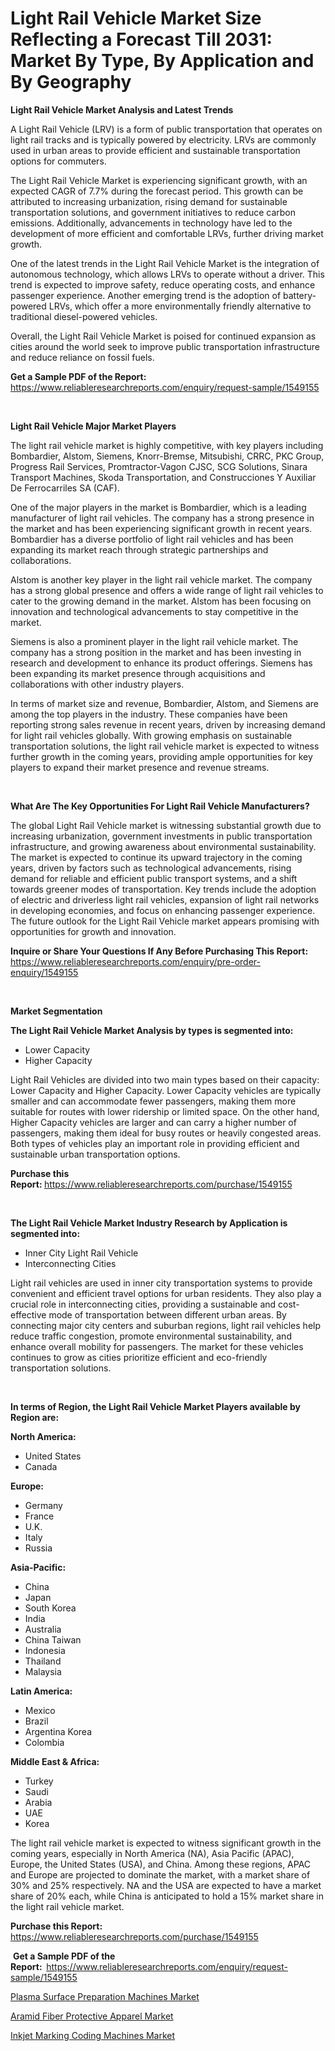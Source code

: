 <p><h1>Light Rail Vehicle Market Size Reflecting a Forecast Till 2031: Market By Type, By Application and By Geography</h1></p><p><strong>Light Rail Vehicle Market Analysis and Latest Trends</strong></p>
<p><p>A Light Rail Vehicle (LRV) is a form of public transportation that operates on light rail tracks and is typically powered by electricity. LRVs are commonly used in urban areas to provide efficient and sustainable transportation options for commuters.</p><p>The Light Rail Vehicle Market is experiencing significant growth, with an expected CAGR of 7.7% during the forecast period. This growth can be attributed to increasing urbanization, rising demand for sustainable transportation solutions, and government initiatives to reduce carbon emissions. Additionally, advancements in technology have led to the development of more efficient and comfortable LRVs, further driving market growth.</p><p>One of the latest trends in the Light Rail Vehicle Market is the integration of autonomous technology, which allows LRVs to operate without a driver. This trend is expected to improve safety, reduce operating costs, and enhance passenger experience. Another emerging trend is the adoption of battery-powered LRVs, which offer a more environmentally friendly alternative to traditional diesel-powered vehicles.</p><p>Overall, the Light Rail Vehicle Market is poised for continued expansion as cities around the world seek to improve public transportation infrastructure and reduce reliance on fossil fuels.</p></p>
<p><strong>Get a Sample PDF of the Report:&nbsp;</strong> <a href="https://www.reliableresearchreports.com/enquiry/request-sample/1549155">https://www.reliableresearchreports.com/enquiry/request-sample/1549155</a></p>
<p>&nbsp;</p>
<p><strong>Light Rail Vehicle Major Market Players</strong></p>
<p><p>The light rail vehicle market is highly competitive, with key players including Bombardier, Alstom, Siemens, Knorr-Bremse, Mitsubishi, CRRC, PKC Group, Progress Rail Services, Promtractor-Vagon CJSC, SCG Solutions, Sinara Transport Machines, Skoda Transportation, and Construcciones Y Auxiliar De Ferrocarriles SA (CAF). </p><p>One of the major players in the market is Bombardier, which is a leading manufacturer of light rail vehicles. The company has a strong presence in the market and has been experiencing significant growth in recent years. Bombardier has a diverse portfolio of light rail vehicles and has been expanding its market reach through strategic partnerships and collaborations.</p><p>Alstom is another key player in the light rail vehicle market. The company has a strong global presence and offers a wide range of light rail vehicles to cater to the growing demand in the market. Alstom has been focusing on innovation and technological advancements to stay competitive in the market.</p><p>Siemens is also a prominent player in the light rail vehicle market. The company has a strong position in the market and has been investing in research and development to enhance its product offerings. Siemens has been expanding its market presence through acquisitions and collaborations with other industry players.</p><p>In terms of market size and revenue, Bombardier, Alstom, and Siemens are among the top players in the industry. These companies have been reporting strong sales revenue in recent years, driven by increasing demand for light rail vehicles globally. With growing emphasis on sustainable transportation solutions, the light rail vehicle market is expected to witness further growth in the coming years, providing ample opportunities for key players to expand their market presence and revenue streams.</p></p>
<p>&nbsp;</p>
<p><strong>What Are The Key Opportunities For Light Rail Vehicle Manufacturers?</strong></p>
<p><p>The global Light Rail Vehicle market is witnessing substantial growth due to increasing urbanization, government investments in public transportation infrastructure, and growing awareness about environmental sustainability. The market is expected to continue its upward trajectory in the coming years, driven by factors such as technological advancements, rising demand for reliable and efficient public transport systems, and a shift towards greener modes of transportation. Key trends include the adoption of electric and driverless light rail vehicles, expansion of light rail networks in developing economies, and focus on enhancing passenger experience. The future outlook for the Light Rail Vehicle market appears promising with opportunities for growth and innovation.</p></p>
<p><strong>Inquire or Share Your Questions If Any Before Purchasing This Report:</strong> <a href="https://www.reliableresearchreports.com/enquiry/pre-order-enquiry/1549155">https://www.reliableresearchreports.com/enquiry/pre-order-enquiry/1549155</a></p>
<p>&nbsp;</p>
<p><strong>Market Segmentation</strong></p>
<p><strong>The Light Rail Vehicle Market Analysis by types is segmented into:</strong></p>
<p><ul><li>Lower Capacity</li><li>Higher Capacity</li></ul></p>
<p><p>Light Rail Vehicles are divided into two main types based on their capacity: Lower Capacity and Higher Capacity. Lower Capacity vehicles are typically smaller and can accommodate fewer passengers, making them more suitable for routes with lower ridership or limited space. On the other hand, Higher Capacity vehicles are larger and can carry a higher number of passengers, making them ideal for busy routes or heavily congested areas. Both types of vehicles play an important role in providing efficient and sustainable urban transportation options.</p></p>
<p><strong>Purchase this Report:&nbsp;</strong><a href="https://www.reliableresearchreports.com/purchase/1549155">https://www.reliableresearchreports.com/purchase/1549155</a></p>
<p>&nbsp;</p>
<p><strong>The Light Rail Vehicle Market Industry Research by Application is segmented into:</strong></p>
<p><ul><li>Inner City Light Rail Vehicle</li><li>Interconnecting Cities</li></ul></p>
<p><p>Light rail vehicles are used in inner city transportation systems to provide convenient and efficient travel options for urban residents. They also play a crucial role in interconnecting cities, providing a sustainable and cost-effective mode of transportation between different urban areas. By connecting major city centers and suburban regions, light rail vehicles help reduce traffic congestion, promote environmental sustainability, and enhance overall mobility for passengers. The market for these vehicles continues to grow as cities prioritize efficient and eco-friendly transportation solutions.</p></p>
<p>&nbsp;</p>
<p><strong>In terms of Region, the Light Rail Vehicle Market Players available by Region are:</strong></p>
<p>
    <p> <strong> North America: </strong>
        <ul>
            <li>United States</li>
            <li>Canada</li>
        </ul>
        </p> 
    <p> <strong> Europe: </strong>
        <ul>
            <li>Germany</li>
            <li>France</li>
            <li>U.K.</li>
            <li>Italy</li>
            <li>Russia</li>
        </ul>
        </p> 
    <p> <strong> Asia-Pacific: </strong>
        <ul>
            <li>China</li>
            <li>Japan</li>
            <li>South Korea</li>
            <li>India</li>
            <li>Australia</li>
            <li>China Taiwan</li>
            <li>Indonesia</li>
            <li>Thailand</li>
            <li>Malaysia</li>
        </ul>
        </p> 
    <p> <strong> Latin America: </strong>
        <ul>
            <li>Mexico</li>
            <li>Brazil</li>
            <li>Argentina Korea</li>
            <li>Colombia</li>
        </ul>
        </p> 
    <p> <strong> Middle East & Africa: </strong>
        <ul>
            <li>Turkey</li>
            <li>Saudi</li>
            <li>Arabia</li>
            <li>UAE</li>
            <li>Korea</li>
        </ul>
    </p>
    </p>
<p><p>The light rail vehicle market is expected to witness significant growth in the coming years, especially in North America (NA), Asia Pacific (APAC), Europe, the United States (USA), and China. Among these regions, APAC and Europe are projected to dominate the market, with a market share of 30% and 25% respectively. NA and the USA are expected to have a market share of 20% each, while China is anticipated to hold a 15% market share in the light rail vehicle market.</p></p>
<p><strong>Purchase this Report: </strong><a href="https://www.reliableresearchreports.com/purchase/1549155">https://www.reliableresearchreports.com/purchase/1549155</a></p>
<p>&nbsp;<strong>Get a Sample PDF of the Report:&nbsp;&nbsp;</strong><a href="https://www.reliableresearchreports.com/enquiry/request-sample/1549155">https://www.reliableresearchreports.com/enquiry/request-sample/1549155</a></p>
<p><strong></strong></p>
<p><p><a href="https://view.publitas.com/reportprime-1/plasma-surface-preparation-machines-market-size-growing-and-forecasted-for-period-from-2023-2030-and-provides-complete-market-analysis-of-this-market/">Plasma Surface Preparation Machines Market</a></p><p><a href="https://view.publitas.com/reportprime-1/aramid-fiber-protective-apparel-market-furnish-information-about-market-size-market-share-market-dynamics-and-projections-spanning-from-2023-to-2030/">Aramid Fiber Protective Apparel Market</a></p><p><a href="https://view.publitas.com/reportprime-1/inkjet-marking-coding-machines-market-size-market-share-and-global-market-analysis-report-2023-2030/">Inkjet Marking Coding Machines Market</a></p></p>